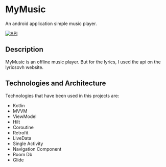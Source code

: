 # MyMusic
An android application simple music player. 

[![API](https://img.shields.io/badge/API-21%2B-brightgreen.svg?style=flat)](https://android-arsenal.com/api?level=21)

## Description
MyMusic is an offline music player. But for the lyrics, I used the api on the lyricsovh website.

## Technologies and Architecture
Technologies that have been used in this projects are:
*   Kotlin
*   MVVM
*   ViewModel
*   Hilt
*   Coroutine
*   Retrofit
*   LiveData
*   Single Activity
*   Navigation Component
*   Room Db
*   Glide
